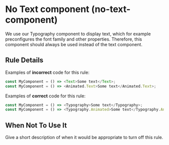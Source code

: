 # No Text component (no-text-component)

We use our Typography component to display text,
which for example preconfigures the font family and other properties.
Therefore, this component should always be used instead of the text component.

## Rule Details

Examples of **incorrect** code for this rule:

```ts
const MyComponent = () => <Text>Some text</Text>;
const MyComponent = () => <Animated.Text>Some text</Animated.Text>;
```

Examples of **correct** code for this rule:

```ts
const MyComponent = () => <Typography>Some text</Typography>;
const MyComponent = () => <Typography.Animated>Some text</Typography.Animated>;
```

## When Not To Use It

Give a short description of when it would be appropriate to turn off this rule.

